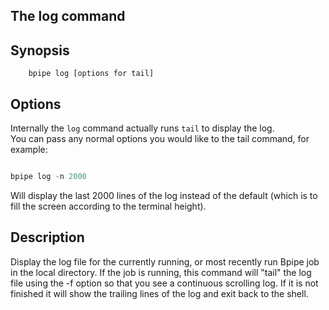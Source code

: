 ## The log command

## Synopsis

    
    
        bpipe log [options for tail]
    


## Options

Internally the `log` command actually runs `tail` to display the log.  
You can pass any normal options you would like to the tail command, for example:
```groovy 

bpipe log -n 2000
```

Will display the last 2000 lines of the log instead of the default (which is to fill the screen according to the terminal height).

## Description

Display the log file for the currently running, or most recently run Bpipe job in the local directory.  If the job is running, this command will "tail" the log file using the -f option so that you see a continuous scrolling log.  If it is not finished it will show the trailing lines of the log and exit back to the shell.
